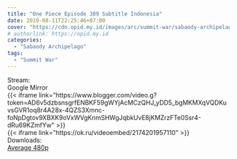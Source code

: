 ```yaml
---
title: "One Piece Episode 389 Subtitle Indonesia"
date: 2019-08-11T22:25:46+07:00
cover: "https://cdn.opid.my.id/images/arc/summit-war/sabaody-archipelago.webp" # Optional, cover
# authorlink: https://opid.my.id
categories:
  - "Sabaody Archipelago"
tags:
  - "Summit War"
---
```

<div class="ui menu violet borderless inverted">
  <div class="header item active">
        Stream:
    </div>
  <a class="active item" data-tab="google">
    <i class="google drive icon"></i> Google
  </a>
  <a class="item nounderline" data-tab="mirror">
    <i class="odnoklassniki icon"></i> Mirror
  </a>
</div>
<div class="ui bottom attached tab segment active" style="border:0 !important;" data-tab="google">
{{< iframe link="https://www.blogger.com/video.g?token=AD6v5dzbsnsgrfENBKF59gWYjAcMCzQHJ_yDD5_bgMKMXqVQDKuvsGVR1oq8r4A28x-4QZS3Xmnc-foNpDgtov9XBXK9oVxWVgKnmSHWgJqbkUvE8jKMZrzFTe0Ssr4-dRu69KZmfYw" >}}
</div>
<div class="ui bottom attached tab segment" style="border:0 !important;" data-tab="mirror">
{{< iframe link="https://ok.ru/videoembed/2174201957110" >}}
</div>
<div class="ui menu violet borderless inverted">
  <div class="header item active">
        Downloads:
    </div>
  <a class="item nounderline" href="https://ouo.io/LS6OPuN" target="_blank" rel="dofollow"><i class="google drive icon"></i>
    Average 480p</a>
</div>